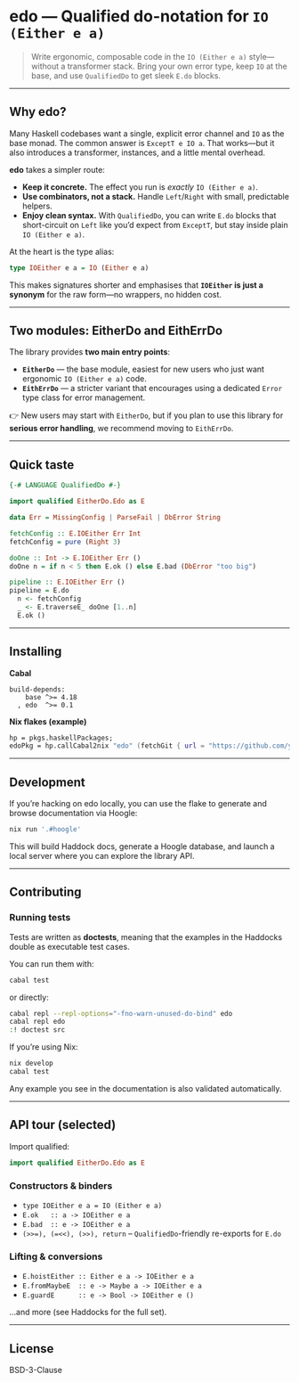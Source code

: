 # edo — Qualified do-notation for `IO (Either e a)`

> Write ergonomic, composable code in the `IO (Either e a)` style—without a transformer stack. Bring your own error type, keep `IO` at the base, and use `QualifiedDo` to get sleek `E.do` blocks.

---

## Why edo?

Many Haskell codebases want a single, explicit error channel and `IO` as the base monad. The common answer is `ExceptT e IO a`. That works—but it also introduces a transformer, instances, and a little mental overhead.

**edo** takes a simpler route:

- **Keep it concrete.** The effect you run is *exactly* `IO (Either e a)`.
- **Use combinators, not a stack.** Handle `Left`/`Right` with small, predictable helpers.
- **Enjoy clean syntax.** With `QualifiedDo`, you can write `E.do` blocks that short-circuit on `Left` like you’d expect from `ExceptT`, but stay inside plain `IO (Either e a)`.

At the heart is the type alias:

```haskell
type IOEither e a = IO (Either e a)
```

This makes signatures shorter and emphasises that **`IOEither` is just a synonym** for the raw form—no wrappers, no hidden cost.

---

## Two modules: EitherDo and EithErrDo

The library provides **two main entry points**:

- **`EitherDo`** — the base module, easiest for new users who just want ergonomic `IO (Either e a)` code.  
- **`EithErrDo`** — a stricter variant that encourages using a dedicated `Error` type class for error management.  

👉 New users may start with `EitherDo`, but if you plan to use this library for **serious error handling**, we recommend moving to `EithErrDo`.

---

## Quick taste

```haskell
{-# LANGUAGE QualifiedDo #-}

import qualified EitherDo.Edo as E

data Err = MissingConfig | ParseFail | DbError String

fetchConfig :: E.IOEither Err Int
fetchConfig = pure (Right 3)

doOne :: Int -> E.IOEither Err ()
doOne n = if n < 5 then E.ok () else E.bad (DbError "too big")

pipeline :: E.IOEither Err ()
pipeline = E.do
  n <- fetchConfig
  _ <- E.traverseE_ doOne [1..n]
  E.ok ()
```

---

## Installing

**Cabal**

```cabal
build-depends:
    base ^>= 4.18
  , edo  ^>= 0.1
```

**Nix flakes (example)**

```nix
hp = pkgs.haskellPackages;
edoPkg = hp.callCabal2nix "edo" (fetchGit { url = "https://github.com/your/edo"; }) {};
```

---

## Development

If you’re hacking on edo locally, you can use the flake to generate and browse documentation via Hoogle:

```bash
nix run '.#hoogle'
```

This will build Haddock docs, generate a Hoogle database, and launch a local server where you can explore the library API.

---

## Contributing

### Running tests

Tests are written as **doctests**, meaning that the examples in the Haddocks double as executable test cases.

You can run them with:

```bash
cabal test
```

or directly:

```bash
cabal repl --repl-options="-fno-warn-unused-do-bind" edo
cabal repl edo
:! doctest src
```

If you’re using Nix:

```bash
nix develop
cabal test
```

Any example you see in the documentation is also validated automatically.

---

## API tour (selected)

Import qualified:

```haskell
import qualified EitherDo.Edo as E
```

### Constructors & binders
- `type IOEither e a = IO (Either e a)`
- `E.ok   :: a -> IOEither e a`
- `E.bad  :: e -> IOEither e a`
- `(>>=), (=<<), (>>), return` – `QualifiedDo`-friendly re-exports for `E.do`

### Lifting & conversions
- `E.hoistEither :: Either e a -> IOEither e a`
- `E.fromMaybeE  :: e -> Maybe a -> IOEither e a`
- `E.guardE      :: e -> Bool -> IOEither e ()`

…and more (see Haddocks for the full set).

---

## License

BSD-3-Clause
